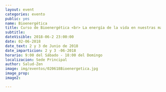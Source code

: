 ```yaml
---
layout: event
categories: evento
public: yes
name: Bioenergética
title: Curso de Bioenergética <br> La energía de la vida en nuestras manos.
subtitle:
dateVisible: 2018-06-2 23:00:00
date: 02-06-2018
date_text: 2 y 3 de Junio de 2018
date_imparticion: 2 y 3 -06-2018
horario: 9:00 del Sábado - 18:00 del Domingo
localizacion: Sede Principal
author: Salud-Zen
image: img/eventos/020618Bioenergetica.jpg
image_prop:
image2:

---
```

